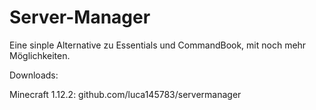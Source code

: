 # Server-Manager

Eine sinple Alternative zu Essentials und CommandBook, mit noch mehr Möglichkeiten.

Downloads:

Minecraft 1.12.2:
github.com/luca145783/servermanager